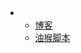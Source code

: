 <!--
  ':ignore' 不处理链接
-->
- <span style="color: #fff;">更多</span>
  - [博客](/blog/ ':ignore')
  - [油猴脚本](/tampermonkey/answerScript/answerScript.user.js ':ignore')
